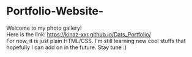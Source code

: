 # Portfolio-Website-
Welcome to my photo gallery!\
Here is the link: https://kinaz-xxr.github.io/Dats_Portfolio/ \
For now, it is just plain HTML/CSS. I'm still learning new cool stuffs that hopefully I can add on in the future. Stay tune :)
